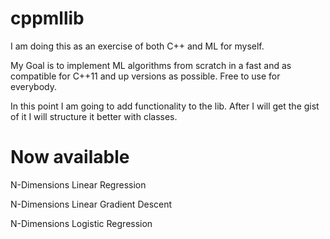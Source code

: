# cppmllib
I am doing this as an exercise of both C++ and ML for myself.

My Goal is to implement ML algorithms from scratch in a fast and as compatible for C++11 and up versions as possible.
Free to use for everybody.

In this point I am going to add functionality to the lib. After I will get the gist of it I will structure it better with classes.

# Now available
N-Dimensions Linear Regression

N-Dimensions Linear Gradient Descent

N-Dimensions Logistic Regression

